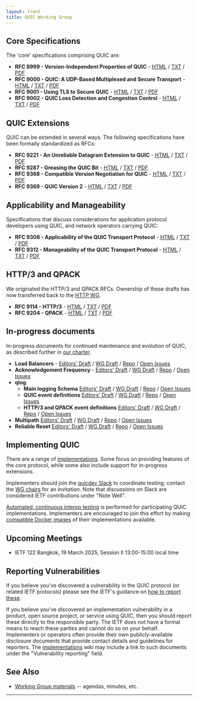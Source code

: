 ```yaml
---
layout: front
title: QUIC Working Group
---
```


## Core Specifications

The 'core' specifications comprising QUIC are:

* **RFC 8999 - Version-Independent Properties of QUIC** -
  [HTML](https://www.rfc-editor.org/rfc/rfc8999.html) /
  [TXT](https://www.rfc-editor.org/rfc/rfc8999.txt) /
  [PDF](https://www.rfc-editor.org/rfc/rfc8999.pdf)
* **RFC 9000 - QUIC: A UDP-Based Multiplexed and Secure Transport** -
  [HTML](https://www.rfc-editor.org/rfc/rfc9000.html) /
  [TXT](https://www.rfc-editor.org/rfc/rfc9000.txt) /
  [PDF](https://www.rfc-editor.org/rfc/rfc9000.pdf)
* **RFC 9001 - Using TLS to Secure QUIC** -
  [HTML](https://www.rfc-editor.org/rfc/rfc9001.html) /
  [TXT](https://www.rfc-editor.org/rfc/rfc9001.txt) /
  [PDF](https://www.rfc-editor.org/rfc/rfc9001.pdf)
* **RFC 9002 - QUIC Loss Detection and Congestion Control** -
  [HTML](https://www.rfc-editor.org/rfc/rfc9002.html) /
  [TXT](https://www.rfc-editor.org/rfc/rfc9002.txt) /
  [PDF](https://www.rfc-editor.org/rfc/rfc9002.pdf)

## QUIC Extensions

QUIC can be extended in several ways. The following specifications have been
formally standardized as RFCs:

* **RFC 9221 - An Unreliable Datagram Extension to QUIC** -
  [HTML](https://www.rfc-editor.org/rfc/rfc9221.html) /
  [TXT](https://www.rfc-editor.org/rfc/rfc9221.txt) /
  [PDF](https://www.rfc-editor.org/rfc/rfc9221.pdf)
* **RFC 9287 - Greasing the QUIC Bit** -
  [HTML](https://www.rfc-editor.org/rfc/rfc9287.html) /
  [TXT](https://www.rfc-editor.org/rfc/rfc9287.txt) /
  [PDF](https://www.rfc-editor.org/rfc/rfc9287.pdf)
* **RFC 9368 - Compatible Version Negotiation for QUIC** -
  [HTML](https://www.rfc-editor.org/rfc/rfc9368.html) /
  [TXT](https://www.rfc-editor.org/rfc/rfc9368.txt) /
  [PDF](https://www.rfc-editor.org/rfc/rfc9368.pdf)
* **RFC 9369 - QUIC Version 2** -
  [HTML](https://www.rfc-editor.org/rfc/rfc9369.html) /
  [TXT](https://www.rfc-editor.org/rfc/rfc9369.txt) /
  [PDF](https://www.rfc-editor.org/rfc/rfc9369.pdf)

## Applicability and Manageability

Specifications that discuss considerations for application protocol developers
using QUIC, and network operators carrying QUIC:

* **RFC 9308 - Applicability of the QUIC Transport Protocol** -
  [HTML](https://www.rfc-editor.org/rfc/rfc9308.html) /
  [TXT](https://www.rfc-editor.org/rfc/rfc9308.txt) /
  [PDF](https://www.rfc-editor.org/rfc/rfc9308.pdf)
* **RFC 9312 - Manageability of the QUIC Transport Protocol** -
  [HTML](https://www.rfc-editor.org/rfc/rfc9312.html) /
  [TXT](https://www.rfc-editor.org/rfc/rfc9312.txt) /
  [PDF](https://www.rfc-editor.org/rfc/rfc9312.pdf)

## HTTP/3 and QPACK

We originated the HTTP/3 and QPACK RFCs. Ownership of these drafts has now
transferred back to the [HTTP WG](https://httpwg.org).

* **RFC 9114 - HTTP/3** -
  [HTML](https://www.rfc-editor.org/rfc/rfc9114.html) /
  [TXT](https://www.rfc-editor.org/rfc/rfc9114.txt) /
  [PDF](https://www.rfc-editor.org/rfc/rfc9114.pdf)
* **RFC 9204 - QPACK** -
  [HTML](https://www.rfc-editor.org/rfc/rfc9204.html) /
  [TXT](https://www.rfc-editor.org/rfc/rfc9204.txt) /
  [PDF](https://www.rfc-editor.org/rfc/rfc9204.pdf)


## In-progress documents

In-progress documents for continued maintenance and evolution of QUIC, as described
further in [our charter](https://datatracker.ietf.org/wg/quic/about/).

* **Load Balancers** -
  [Editors' Draft](https://quicwg.github.io/load-balancers/draft-ietf-quic-load-balancers.html) /
  [WG Draft](https://datatracker.ietf.org/doc/html/draft-ietf-quic-load-balancers) /
  [Repo](https://github.com/quicwg/load-balancers) /
  [Open Issues](https://github.com/quicwg/load-balancers/issues?utf8=✓&q=is%3Aissue%20is%3Aopen)
* **Acknowledgement Frequency** -
  [Editors' Draft](https://quicwg.org/ack-frequency/draft-ietf-quic-ack-frequency.html) /
  [WG Draft](https://datatracker.ietf.org/doc/html/draft-ietf-quic-ack-frequency) /
  [Repo](https://github.com/quicwg/ack-frequency) /
  [Open Issues](https://github.com/quicwg/ack-frequency/issues?utf8=✓&q=is%3Aissue%20is%3Aopen)
* **qlog**
    * **Main logging Schema**
      [Editors' Draft](https://quicwg.org/qlog/draft-ietf-quic-qlog-main-schema.html) /
      [WG Draft](https://datatracker.ietf.org/doc/html/draft-ietf-quic-qlog-main-schema) /
      [Repo](https://github.com/quicwg/qlog) /
      [Open Issues](https://github.com/quicwg/qlog/issues?utf8=✓&q=is%3Aissue%20is%3Aopen)
    * **QUIC event definitions**
      [Editors' Draft](https://quicwg.org/qlog/draft-ietf-quic-qlog-quic-events.html) /
      [WG Draft](https://datatracker.ietf.org/doc/html/draft-ietf-quic-qlog-quic-events.html) /
      [Repo](https://github.com/quicwg/qlog) /
      [Open Issues](https://github.com/quicwg/qlog/issues?utf8=✓&q=is%3Aissue%20is%3Aopen)
    * **HTTP/3 and QPACK event definitions**
      [Editors' Draft](https://quicwg.org/qlog/draft-ietf-quic-qlog-h3-events.html) /
      [WG Draft](https://datatracker.ietf.org/doc/html/draft-ietf-quic-qlog-h3-events.html) /
      [Repo](https://github.com/quicwg/qlog) /
      [Open Issues](https://github.com/quicwg/qlog/issues?utf8=✓&q=is%3Aissue%20is%3Aopen)
* **Multipath**
  [Editors' Draft](https://quicwg.org/multipath/draft-ietf-quic-multipath.html) /
  [WG Draft](https://datatracker.ietf.org/doc/html/draft-ietf-quic-multipath) /
  [Repo](https://github.com/quicwg/multipath) /
  [Open Issues](https://github.com/quicwg/multipath/issues?utf8=✓&q=is%3Aissue%20is%3Aopen)
* **Reliable Reset**
  [Editors' Draft](https://quicwg.org/reliable-stream-reset/draft-ietf-quic-reliable-stream-reset.html) /
  [WG Draft](https://datatracker.ietf.org/doc/html/draft-ietf-quic-reliable-stream-reset) /
  [Repo](https://github.com/quicwg/reliable-stream-reset) /
  [Open Issues](https://github.com/quicwg/reliable-stream-reset/issues?utf8=✓&q=is%3Aissue%20is%3Aopen)


## Implementing QUIC

There are a range of [implementations](https://github.com/quicwg/base-drafts/wiki/Implementations). Some focus on providing features of the core protocol, while some also include support for in-progress extensions.

Implementers should join the [quicdev Slack](https://quicdev.slack.com/) to coordinate testing; contact the [WG chairs](mailto:quic-chairs@ietf.org) for an invitation. Note that discussions on Slack are considered IETF contributions under "Note Well".

[Automated, continuous interop testing](https://interop.seemann.io/) is performed for participating QUIC implementations. Implementers are encouraged to join this effort by making [compatible Docker images](https://github.com/marten-seemann/quic-interop-runner#building-a-quic-endpoint) of their implementations available.

## Upcoming Meetings

* IETF 122 Bangkok, 19 March 2025, Session II 13:00-15:00 local time

## Reporting Vulnerabilities

If you believe you've discovered a vulnerability in the QUIC protocol (or related
IETF protocols) please see the IETF's guidance on [how to report
these](https://www.ietf.org/standards/rfcs/vulnerabilities/).

If you believe you've discovered an implementation vulnerability in a product,
open source project, or service using QUIC, then you should report these
directly to the responsible party. The IETF does not have a formal means to reach
these parties and cannot do so on your behalf. Implementers or operators often
provide their own publicly-available disclosure documents that provide contact
details and guidelines for reporters. The
[implementations](https://github.com/quicwg/base-drafts/wiki/Implementations)
wiki may include a link to such documents under the "Vulnerability reporting"
field.

## See Also

* [Working Group materials](https://github.com/quicwg/wg-materials) -- agendas, minutes, etc.

----
